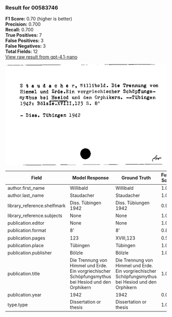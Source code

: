 ### Result for 00583746
**F1 Score:** 0.70 (higher is better)<br>**Precision:** 0.700<br>**Recall:** 0.700<br>**True Positives:** 7<br>**False Positives:** 3<br>**False Negatives:** 3<br>**Total Fields:** 12<br>[View raw result from gpt-4.1-nano](https://github.com/RISE-UNIBAS/humanities_data_benchmark/blob/main/results/2025-09-24/T0162/request_T0162_00583746.json)

<img src="https://github.com/RISE-UNIBAS/humanities_data_benchmark/blob/main/benchmarks/zettelkatalog/images/00583746.jpg?raw=true" alt="00583746" width="600px">

| Field | Model Response | Ground Truth | Fuzzy Score | Match |
|-------|----------------|--------------|-------------|-------|
| author.first_name | Willibald | Willibald | 1.000 | ✅ |
| author.last_name | Staudacher | Staudacher | 1.000 | ✅ |
| library_reference.shelfmark | Diss. Tübingen 1942 | Diss. Tübiungen 1942 | 0.974 | ✅ |
| library_reference.subjects | None | None | 1.000 | ✅ |
| publication.editor | None | None | 1.000 | ✅ |
| publication.format | 8'  | 8' | 0.800 | ❌ |
| publication.pages | 123 | XVIII,123 | 0.500 | ❌ |
| publication.place | Tübingen | Tübingen | 1.000 | ✅ |
| publication.publisher | Bölzle | Bölzle | 1.000 | ✅ |
| publication.title | Die Trennung von Himmel und Erde. Ein vorgriechischer Schöpfungsmythus bei Hesiod und den Orphikern | Die Trennung von Himmel und Erde. Ein vorgriechischer Schöpfungsmythus bei Hesiod und den Orphikern | 1.000 | ✅ |
| publication.year | 1942 | 1942 | 0.000 | ❌ |
| type.type | Dissertation or thesis | Dissertation or thesis | 1.000 | ✅ |
